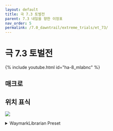 ```yaml
---
layout: default
title: 극 7.3 토벌전
parent: 7.3 내일을 향한 이정표
nav_order: 5
permalink: /7.0_dawntrail/extreme_trials/et_73/
---
```


# **극 7.3 토벌전**

{% include youtube.html id="ha-8_mIabnc" %}

## 매크로

## 위치 표식
![]({{site.baseurl}}/images/7.0_dawntrail/extreme_trials/markers_et_73_1.png)

<details>
<summary>WaymarkLibrarian Preset</summary>
<code>
    {"Name":"Necron EX","MapID":1062,"A":{"X":87.69289826,"Y":0.0,"Z":95.62910227,"ID":4,"Active":true},"B":{"X":92.675,"Y":0.0,"Z":98.2137175,"ID":5,"Active":true},"C":{"X":107.325,"Y":0.0,"Z":98.2137175,"ID":6,"Active":true},"D":{"X":112.3071017,"Y":0.0,"Z":95.62910227,"ID":7,"Active":true},"One":{"X":95.5,"Y":0.0,"Z":86.5,"ID":0,"Active":true},"Two":{"X":97.65697178,"Y":0.0,"Z":92.30944509,"ID":1,"Active":true},"Three":{"X":102.3430282,"Y":0.0,"Z":92.30944509,"ID":2,"Active":true},"Four":{"X":104.5,"Y":0.0,"Z":86.5,"ID":3,"Active":true}}
</code>
</details>
